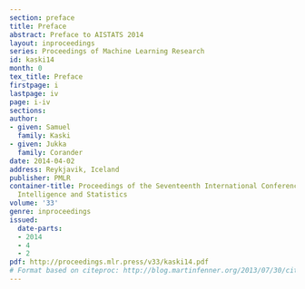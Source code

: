 ```yaml
---
section: preface
title: Preface
abstract: Preface to AISTATS 2014
layout: inproceedings
series: Proceedings of Machine Learning Research
id: kaski14
month: 0
tex_title: Preface
firstpage: i
lastpage: iv
page: i-iv
sections: 
author:
- given: Samuel
  family: Kaski
- given: Jukka
  family: Corander
date: 2014-04-02
address: Reykjavik, Iceland
publisher: PMLR
container-title: Proceedings of the Seventeenth International Conference on Artificial
  Intelligence and Statistics
volume: '33'
genre: inproceedings
issued:
  date-parts:
  - 2014
  - 4
  - 2
pdf: http://proceedings.mlr.press/v33/kaski14.pdf
# Format based on citeproc: http://blog.martinfenner.org/2013/07/30/citeproc-yaml-for-bibliographies/
---
```

